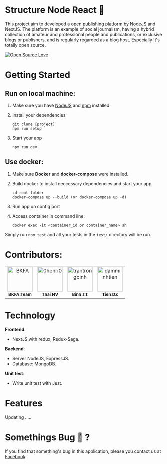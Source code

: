# Structure Node React :rocket:

This project aim to developed a [open publishing platform](https://en.wikipedia.org/wiki/Electronic_publishing) by NodeJS and NextJS. The platform is an example of social journalism, having a hybrid collection of amateur and professional people and publications, or exclusive blogs or publishers, and is regularly regarded as a blog host. Especially It's totally open source.

[![Open Source Love](https://badges.frapsoft.com/os/v1/open-source.svg?v=103)](https://github.com/ellerbrock/open-source-badges/)

# Getting Started

## Run on local machine:
1. Make sure you have [NodeJS](https://nodejs.org/) and [npm](https://www.npmjs.com/) installed.
2. Install your dependencies

    ```
    git clone [project]
    npm run setup
    ```

3. Start your app

    ```
    npm run dev
    ```
## Use docker:
1. Make sure **Docker** and **docker-compose** were installed.
2. Build docker to install neccessary dependencies and start your app

    ```
    cd root folder
    docker-compose up --build (or docker-compose up -d)
    ```
3. Run app on config port 
4. Access container in command line:

    ```
    docker exec -it <container_id or container_name> sh
    ```

Simply run `npm test` and all your tests in the `test/` directory will be run.

# Contributors:

<table><tr><td align="center"><a href="https://github.com/bkfa"><img src="https://avatars0.githubusercontent.com/u/37947030" width="80px;" alt="BKFA"/><br /><sub><b>BKFA Team</b></sub></a></td><td align="center"><a href="https://github.com/0henri0"><img src="https://avatars2.githubusercontent.com/u/35694649" width="80px;" alt="0henri0"/><br /><sub><b>Thai NV</b></sub</td><td align="center"><a href="http://github.com/trantrongbinh"><img src="https://avatars2.githubusercontent.com/u/27794077" width="80px;" alt="trantrongbinh"/><br /><sub><b>Binh TT</b></sub></a></td><td align="center"><a href="https://github.com/damminhtien"><img src="https://avatars0.githubusercontent.com/u/25586408" width="80px;" alt="damminhtien"/><br /><sub><b>Tien DZ</b></sub></a></td></tr></table>

# Technology
**Frontend**:

- NextJS with redux, Redux-Saga.

**Backend**:

- Server NodeJS, ExpressJS.
- Database: MongoDB.

**Unit test**:

- Write unit test with Jest.

# Features
Updating .....

# Somethings Bug :bug: ?
If you find that something's bug in this application, please you contact us at [Facebook](https://www.facebook.com/bkfateam/).
